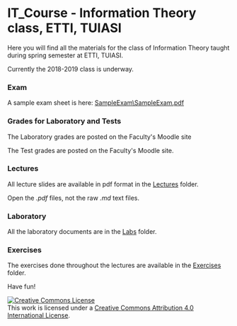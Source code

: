# IT_Course - Information Theory class, ETTI, TUIASI

Here you will find all the materials for the class of Information Theory taught during spring semester at ETTI, TUIASI.

Currently the 2018-2019 class is underway.

### Exam

A sample exam sheet is here: [SampleExam\SampleExam.pdf](SampleExam/SampleExam.pdf)

### Grades for Laboratory and Tests

The Laboratory grades are posted on the Faculty's Moodle site

The Test grades are posted on the Faculty's Moodle site.

### Lectures

All lecture slides are available in pdf format in the [Lectures](Lectures) folder.

Open the *.pdf* files, not the raw *.md* text files.

### Laboratory
 
All the laboratory documents are in the [Labs](Labs) folder.

### Exercises

The exercises done throughout the lectures are available in the [Exercises](Exercises) folder.

Have fun!

<a rel="license" href="http://creativecommons.org/licenses/by/4.0/"><img alt="Creative Commons License" style="border-width:0" src="https://i.creativecommons.org/l/by/4.0/88x31.png" /></a><br />This work is licensed under a <a rel="license" href="http://creativecommons.org/licenses/by/4.0/">Creative Commons Attribution 4.0 International License</a>.
